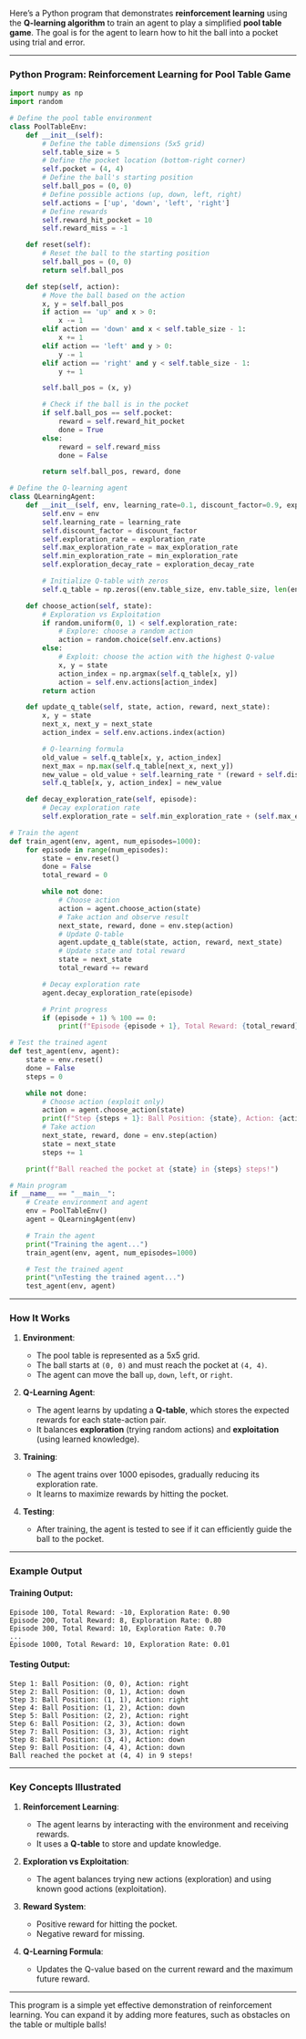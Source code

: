 Here’s a Python program that demonstrates **reinforcement learning** using the **Q-learning algorithm** to train an agent to play a simplified **pool table game**. The goal is for the agent to learn how to hit the ball into a pocket using trial and error.

---

### **Python Program: Reinforcement Learning for Pool Table Game**

```python
import numpy as np
import random

# Define the pool table environment
class PoolTableEnv:
    def __init__(self):
        # Define the table dimensions (5x5 grid)
        self.table_size = 5
        # Define the pocket location (bottom-right corner)
        self.pocket = (4, 4)
        # Define the ball's starting position
        self.ball_pos = (0, 0)
        # Define possible actions (up, down, left, right)
        self.actions = ['up', 'down', 'left', 'right']
        # Define rewards
        self.reward_hit_pocket = 10
        self.reward_miss = -1

    def reset(self):
        # Reset the ball to the starting position
        self.ball_pos = (0, 0)
        return self.ball_pos

    def step(self, action):
        # Move the ball based on the action
        x, y = self.ball_pos
        if action == 'up' and x > 0:
            x -= 1
        elif action == 'down' and x < self.table_size - 1:
            x += 1
        elif action == 'left' and y > 0:
            y -= 1
        elif action == 'right' and y < self.table_size - 1:
            y += 1

        self.ball_pos = (x, y)

        # Check if the ball is in the pocket
        if self.ball_pos == self.pocket:
            reward = self.reward_hit_pocket
            done = True
        else:
            reward = self.reward_miss
            done = False

        return self.ball_pos, reward, done

# Define the Q-learning agent
class QLearningAgent:
    def __init__(self, env, learning_rate=0.1, discount_factor=0.9, exploration_rate=1.0, max_exploration_rate=1.0, min_exploration_rate=0.01, exploration_decay_rate=0.01):
        self.env = env
        self.learning_rate = learning_rate
        self.discount_factor = discount_factor
        self.exploration_rate = exploration_rate
        self.max_exploration_rate = max_exploration_rate
        self.min_exploration_rate = min_exploration_rate
        self.exploration_decay_rate = exploration_decay_rate

        # Initialize Q-table with zeros
        self.q_table = np.zeros((env.table_size, env.table_size, len(env.actions)))

    def choose_action(self, state):
        # Exploration vs Exploitation
        if random.uniform(0, 1) < self.exploration_rate:
            # Explore: choose a random action
            action = random.choice(self.env.actions)
        else:
            # Exploit: choose the action with the highest Q-value
            x, y = state
            action_index = np.argmax(self.q_table[x, y])
            action = self.env.actions[action_index]
        return action

    def update_q_table(self, state, action, reward, next_state):
        x, y = state
        next_x, next_y = next_state
        action_index = self.env.actions.index(action)

        # Q-learning formula
        old_value = self.q_table[x, y, action_index]
        next_max = np.max(self.q_table[next_x, next_y])
        new_value = old_value + self.learning_rate * (reward + self.discount_factor * next_max - old_value)
        self.q_table[x, y, action_index] = new_value

    def decay_exploration_rate(self, episode):
        # Decay exploration rate
        self.exploration_rate = self.min_exploration_rate + (self.max_exploration_rate - self.min_exploration_rate) * np.exp(-self.exploration_decay_rate * episode)

# Train the agent
def train_agent(env, agent, num_episodes=1000):
    for episode in range(num_episodes):
        state = env.reset()
        done = False
        total_reward = 0

        while not done:
            # Choose action
            action = agent.choose_action(state)
            # Take action and observe result
            next_state, reward, done = env.step(action)
            # Update Q-table
            agent.update_q_table(state, action, reward, next_state)
            # Update state and total reward
            state = next_state
            total_reward += reward

        # Decay exploration rate
        agent.decay_exploration_rate(episode)

        # Print progress
        if (episode + 1) % 100 == 0:
            print(f"Episode {episode + 1}, Total Reward: {total_reward}, Exploration Rate: {agent.exploration_rate:.2f}")

# Test the trained agent
def test_agent(env, agent):
    state = env.reset()
    done = False
    steps = 0

    while not done:
        # Choose action (exploit only)
        action = agent.choose_action(state)
        print(f"Step {steps + 1}: Ball Position: {state}, Action: {action}")
        # Take action
        next_state, reward, done = env.step(action)
        state = next_state
        steps += 1

    print(f"Ball reached the pocket at {state} in {steps} steps!")

# Main program
if __name__ == "__main__":
    # Create environment and agent
    env = PoolTableEnv()
    agent = QLearningAgent(env)

    # Train the agent
    print("Training the agent...")
    train_agent(env, agent, num_episodes=1000)

    # Test the trained agent
    print("\nTesting the trained agent...")
    test_agent(env, agent)
```

---

### **How It Works**

1. **Environment**:
   - The pool table is represented as a 5x5 grid.
   - The ball starts at `(0, 0)` and must reach the pocket at `(4, 4)`.
   - The agent can move the ball `up`, `down`, `left`, or `right`.

2. **Q-Learning Agent**:
   - The agent learns by updating a **Q-table**, which stores the expected rewards for each state-action pair.
   - It balances **exploration** (trying random actions) and **exploitation** (using learned knowledge).

3. **Training**:
   - The agent trains over 1000 episodes, gradually reducing its exploration rate.
   - It learns to maximize rewards by hitting the pocket.

4. **Testing**:
   - After training, the agent is tested to see if it can efficiently guide the ball to the pocket.

---

### **Example Output**

#### Training Output:
```
Episode 100, Total Reward: -10, Exploration Rate: 0.90
Episode 200, Total Reward: 8, Exploration Rate: 0.80
Episode 300, Total Reward: 10, Exploration Rate: 0.70
...
Episode 1000, Total Reward: 10, Exploration Rate: 0.01
```

#### Testing Output:
```
Step 1: Ball Position: (0, 0), Action: right
Step 2: Ball Position: (0, 1), Action: down
Step 3: Ball Position: (1, 1), Action: right
Step 4: Ball Position: (1, 2), Action: down
Step 5: Ball Position: (2, 2), Action: right
Step 6: Ball Position: (2, 3), Action: down
Step 7: Ball Position: (3, 3), Action: right
Step 8: Ball Position: (3, 4), Action: down
Step 9: Ball Position: (4, 4), Action: down
Ball reached the pocket at (4, 4) in 9 steps!
```

---

### **Key Concepts Illustrated**
1. **Reinforcement Learning**:
   - The agent learns by interacting with the environment and receiving rewards.
   - It uses a **Q-table** to store and update knowledge.

2. **Exploration vs Exploitation**:
   - The agent balances trying new actions (exploration) and using known good actions (exploitation).

3. **Reward System**:
   - Positive reward for hitting the pocket.
   - Negative reward for missing.

4. **Q-Learning Formula**:
   - Updates the Q-value based on the current reward and the maximum future reward.

---

This program is a simple yet effective demonstration of reinforcement learning. You can expand it by adding more features, such as obstacles on the table or multiple balls!
